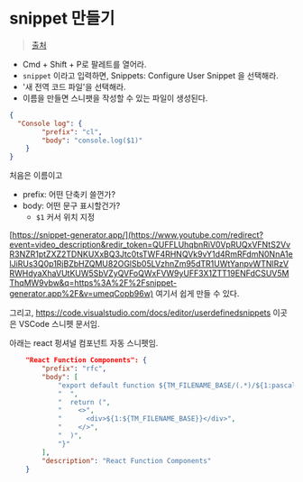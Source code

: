 # snippet 만들기

> [출처](https://www.youtube.com/watch?v=umeqCopb96w)

- Cmd + Shift + P로 팔레트를 열어라.
- `snippet` 이라고 입력하면, Snippets: Configure User Snippet 을 선택해라.
- '새 전역 코드 파일'을 선택해라.
- 이름을 만들면 스니팻을 작성할 수 있는 파일이 생성된다.

```json
{
  "Console log": {
		"prefix": "cl",
		"body": "console.log($1)"
	}
}	
```

처음은 이름이고

- prefix: 어떤 단축키 쓸껀가?
- body: 어떤 문구 표시할건가?
  - `$1` 커서 위치 지정

[https://snippet-generator.app/](https://www.youtube.com/redirect?event=video_description&redir_token=QUFFLUhqbnRiV0VpRUQxVFNtS2VvR3NZR1ptZXZ2TDNKUXxBQ3Jtc0tsTWF4RHNQVk9vY1d4RmRFdmN0NnA1elJiRUs3Q0p1RjBZbHZQMU82OGlSb05LVzhnZm95dTR1UWtYanpvWTNlRzVRWHdyaXhaVUtKUW5SbVZyQVFoQWxFVW9yUFF3X1ZTT19ENFdCSUV5MThqMW9vbw&q=https%3A%2F%2Fsnippet-generator.app%2F&v=umeqCopb96w) 여기서 쉽게 만들 수 있다.

그리고, https://code.visualstudio.com/docs/editor/userdefinedsnippets 이곳은 VSCode 스니펫 문서임.

아래는 react 펑셔널 컴포넌트 자동 스니펫임.

```json
	"React Function Components": {
		"prefix": "rfc",
		"body": [
			"export default function ${TM_FILENAME_BASE/(.*)/${1:pascalcase}/}() {",
			"  ",
			"  return (",
			"    <>",
			"      <div>${1:${TM_FILENAME_BASE}}</div>",
			"    </>",
			"  )",
			"}"
		],
		"description": "React Function Components"
	}
```

